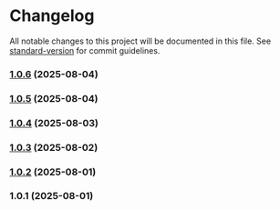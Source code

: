 # Changelog

All notable changes to this project will be documented in this file. See [standard-version](https://github.com/conventional-changelog/standard-version) for commit guidelines.

### [1.0.6](https://github.com/ElLuco6/crm-mateleau/compare/v1.0.5...v1.0.6) (2025-08-04)

### [1.0.5](https://github.com/ElLuco6/crm-mateleau/compare/v1.0.4...v1.0.5) (2025-08-04)

### [1.0.4](https://github.com/ElLuco6/crm-mateleau/compare/v1.0.3...v1.0.4) (2025-08-03)

### [1.0.3](https://github.com/ElLuco6/crm-mateleau/compare/v1.0.2...v1.0.3) (2025-08-02)

### [1.0.2](https://github.com/ElLuco6/crm-mateleau/compare/v1.0.1...v1.0.2) (2025-08-01)

### 1.0.1 (2025-08-01)
